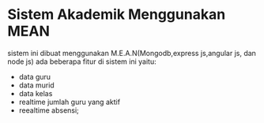 Sistem Akademik Menggunakan MEAN
============

sistem ini dibuat menggunakan M.E.A.N(Mongodb,express js,angular js, dan node js)
ada beberapa fitur di sistem ini yaitu:
- data guru
- data murid
- data kelas
- realtime jumlah guru yang aktif
- reealtime absensi;
